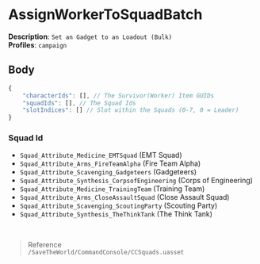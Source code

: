 # AssignWorkerToSquadBatch

**Description**: `Set an Gadget to an Loadout (Bulk)` \
**Profiles**: `campaign`

## Body

```js
{
    "characterIds": [], // The Survivor(Worker) Item GUIDs
    "squadIds": [], // The Squad Ids
    "slotIndices": [] // Slot within the Squads (0-7, 0 = Leader)
}
```

### Squad Id

- `Squad_Attribute_Medicine_EMTSquad` (EMT Squad)
- `Squad_Attribute_Arms_FireTeamAlpha` (Fire Team Alpha)
- `Squad_Attribute_Scavenging_Gadgeteers` (Gadgeteers)
- `Squad_Attribute_Synthesis_CorpsofEngineering` (Corps of Engineering)
- `Squad_Attribute_Medicine_TrainingTeam` (Training Team)
- `Squad_Attribute_Arms_CloseAssaultSquad` (Close Assault Squad)
- `Squad_Attribute_Scavenging_ScoutingParty` (Scouting Party)
- `Squad_Attribute_Synthesis_TheThinkTank` (The Think Tank)

<br/>

> Reference \
> `/SaveTheWorld/CommandConsole/CCSquads.uasset`
